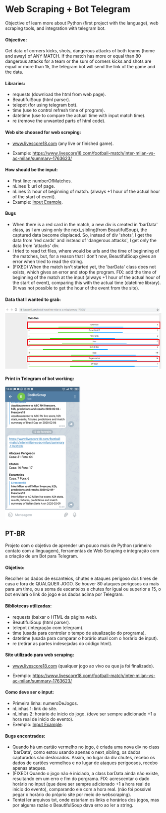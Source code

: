 # Web Scraping + Bot Telegram

Objective of learn more about Python (first project with the language), web scraping tools, and integration with telegram bot.

<h4>Objective:</h4> 
Get data of corners kicks, shots, dangerous attacks of both teams (home and away) of ANY MATCH. If the match has more or equal than 80 dangerous attacks for a team or the sum of corners kicks and shots are equal or more than 15, the telegram bot will send the link of the game and the data.

<h4>Libraries:</h4> 

* requests (download the html from web page).
* BeautifulSoup (html parser).
* telepot (for using telegram bot).
* time (use to control refresh time of program).
* datetime (use to compare the actuall time with input match time).
* re (remove the unwanted parts of html code).

<h4>Web site choosed for web screping:</h4>

* www.livescore18.com (any live or finished game).
- Example: https://www.livescore18.com/football-match/inter-milan-vs-ac-milan/summary-1763623/

<h4>How should be the input:</h4>

* First line: numberOfMatches.
* nLines 1: url of page.
* nLines 2: hour of beginning of match. (always +1 hour of the actual hour of the start of event).
* Example: [Input Example].

<h4>Bugs</h4>

- When there is a red card in the match, a new div is created in 'barData' class, as I am using only the next_sibling(from BeautifulSoup), the captured data become displaced. So, instead of div 'shots', I get the data from 'red cards' and instead of 'dangerous attacks', I get only the data from 'attacks' div. 
- I tried to read txt files, where would be urls and the time of beginning of the matches, but, for a reason that I don't now, BeautifulSoup gives an error when tried to read the string.
- (FIXED) When the match isn't started yet, the 'barData' class does not exists, which gives an error and stop the program.
FIX: add the time of beginning of the match at the input (always +1 hour of the actual hour of the start of event), comparing this with the actual time (datetime library). (It was not possible to get the hour of the event from the site).

<h4>Data that I wanted to grab:</h4>
<img src="https://github.com/lucabenetti/webscraping-bottelegram/blob/master/datacatch.png" data-canonical-src="https://github.com/lucabenetti/webscraping-bottelegram/blob/master/datacatch.png" width="593" height="196" />

<h4>Print in Telegram of bot working:</h4> 

<img src="https://github.com/lucabenetti/webscraping-bottelegram/blob/master/printOfTelegram.png" data-canonical-src="https://github.com/lucabenetti/webscraping-bottelegram/blob/master/printOfTelegram.png" width="240" height="426" />

PT-BR
-------
Projeto com o objetivo de aprender um pouco mais de Python (primeiro contato com a linguagem), ferramentas de Web Scraping e integração com a criação de um Bot para Telegram.

<h4>Objetivo:</h4> 
Recolher os dados de escanteios, chutes e ataques perigoso dos times de casa e fora de QUALQUER JOGO. Se houver 80 ataques perigosos ou mais para um time, ou a soma de escanteios e chutes for igual ou superior a 15, o bot enviará o link do jogo e os dados acima por Telegram.

<h4>Bibliotecas utilizadas:</h4> 

* requests (baixar o HTML da página web).
* BeautifulSoup (html parser).
* telepot (integração com telegram).
* time (usada para controlar o tempo de atualização do programa).
* datetime (usada para comparar o horário atual com o horário de input).
* re (retirar as partes indesejadas do código html).

<h4>Site utilizado para web scraping:</h4>

* www.livescore18.com (qualquer jogo ao vivo ou que ja foi finalizado).
- Exemplo: https://www.livescore18.com/football-match/inter-milan-vs-ac-milan/summary-1763623/

<h4>Como deve ser o input:</h4>

* Primeira linha: numeroDeJogos.
* nLinhas 1: link do site.
* nLinhas 2: horário de inicio do jogo. (deve ser sempre adicionado +1 a hora real de inicio do evento).
* Exemplo: [Input Example].

<h4>Bugs encontrados:</h4>

- Quando há um cartão vermelho no jogo, é criada uma nova div no class 'barData', como estou usando apenas o next_sibling, os dados capturados são deslocados. Assim, no lugar da div chutes, recebo os dados de cartões vermelhos e no lugar de ataques perigoosos, recebo apenas ataques.
- (FIXED) Quando o jogo não é iniciado, a class barData ainda não existe, resultando em um erro e fim do porgrama.
FIX: acrescentar o dado horário no input (que deve ser sempre adicionado +1 a hora real de inicio do evento), comparando ele com a hora real. (não foi possível pegar o horário do próprio site por meio de webscraping).
- Tentei ler arquivos txt, onde estariam os links e horários dos jogos, mas por alguma razão o BeautifulSoup dava erro ao ler a string.

[Input Example]: https://github.com/lucabenetti/webscraping-bottelegram/blob/master/input%20example.txt
